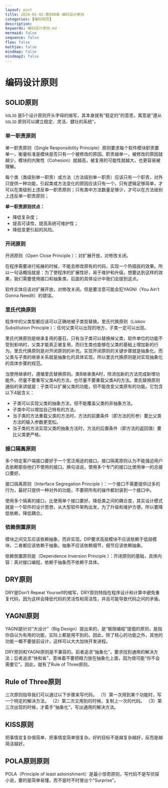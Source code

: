 ```yaml
---
layout: post
title: 2024-01-02-第000章-编码设计原则
categories: [编码规范]
description: 
keywords: 编码设计原则.md
mermaid: false
sequence: false
flow: false
mathjax: false
mindmap: false
mindmap2: false
---
```

# 编码设计原则
## SOLID原则
`SOLID` 是5个设计原则开头字母的缩写，其本身就有“稳定的”的意思，寓意是“遵从 `SOLID` 原则可以建立稳定、灵活、健壮的系统”。



### 单一职责原则
单一职责原则（Single Responsibility Principle）原则要求每个软件模块职责要单一，衡量标准是模块是否只有一个被修改的原因。职责越单一，被修改的原因就越少，模块的内聚性（Cohesion）就越高，被复用的可能性就越大，也更容易被理解。

每个类（类级别单一职责）或方法（方法级别单一职责）应该只有一个职责，对外只提供一种功能，引起类或方法变化的原因应该只有一个。只有逻辑足够简单，才可以在类级别上违反单一职责原则；只有类中方法数量足够少，才可以在方法级别上违反单一职责原则；



**单一职责原则优点：**

- 降低复杂度；
- 提高可读性，提高系统可维护性；
- 降低变更引起的风险。



### 开闭原则

开闭原则（Open Close Principle ）：对扩展开放，对修改关闭。

在程序需要进行拓展的时候，不能去修改原有的代码，实现一个热插拔的效果。所以一句话概括就是：为了使程序的扩展性好，易于维护和升级。想要达到这样的效果，我们需要使用接口和抽象类，后面的具体设计中我们会提到这点。

软件实体应该对扩展开放，对修改关闭。但是要注意可能会犯YAGNI（You Ain’t Gonna NeedIt）的错误。



### 里氏代换原则

程序中的父类型都应该可以正确地被子类型替换。里氏代换原则（Liskov Substitution Principle ）：任何父类可以出现的地方，子类一定可以出现。

里氏代换原则是继承复用的基石，只有当子类可以替换掉父类，软件单位的功能不受到影响时，父类才能真正被复用，而衍生类也能够在父类的基础上增加新的行为。里氏代换原则是对开闭原则的补充。实现开闭原则的关键步骤就是抽象化。而父类与子类的继承关系就是抽象化的具体实现，所以里氏代换原则是对实现抽象化的具体步骤的规范。



当使用继承时，遵循里氏替换原则。类B继承类A时，除添加新的方法完成新增功能外，尽量不要重写父类A的方法，也尽量不要重载父类A的方法。里氏替换原则通俗的来讲就是：子类可以扩展父类的功能，但不能改变父类原有的功能。它包含以下4层含义：

- 子类可以实现父类的抽象方法，但不能覆盖父类的非抽象方法。
- 子类中可以增加自己特有的方法。
- 当子类的方法重载父类的方法时，方法的前置条件（即方法的形参）要比父类方法的输入参数更宽松。
- 当子类的方法实现父类的抽象方法时，方法的后置条件（即方法的返回值）要比父类更严格。



### 接口隔离原则

多个特定客户端接口要好于一个宽泛用途的接口。接口隔离原则认为不能强迫用户去依赖那些他们不使用的接口。换句话说，使用多个专门的接口比使用单一的总接口要好。

接口隔离原则（Interface Segregation Principle ）：一个接口不需要提供过多的行为，最好只提供一种对外的功能，不要把所有的操作都封装到一个接口中。

使用多个隔离的接口，比使用单个接口要好。降低类之间的耦合度，其实设计模式就是一个软件的设计思想，从大型软件架构出发，为了升级和维护方便。所以要降低依赖，降低耦合。



### 依赖倒置原则

模块之间交互应该依赖抽象，而非实现。DIP要求高层模块不应该依赖于低层模块，二者都应该依赖于抽象。抽象不应该依赖细节，细节应该依赖抽象。

依赖倒置原则是（Dependence Inversion Principle ）：开闭原则的基础，具体内容：真对接口编程，依赖于抽象而不依赖于具体。



## DRY原则
DRY是Don’t Repeat Yourself的缩写，DRY原则特指在程序设计和计算中避免重复代码，因为这样会降低代码的灵活性和简洁性，并且可能导致代码之间的矛盾。



## YAGNI原则
YAGNI是针对“大设计”（Big Design）提出来的，是“极限编程”提倡的原则，是指你自以为有用的功能，实际上都是用不到的。因此，除了核心的功能之外，其他的功能一概不要提前设计，这样可以大大加快开发进程。

DRY原则和YAGNI原则是不兼容的。前者追求“抽象化”，要求找到通用的解决方法；后者追求“快和省”，意味着不要把精力放在抽象化上面，因为很可能“你不会需要它”。因此，就有了Rule of Three原则。



## Rule of Three原则
三次原则指导我们可以通过以下步骤来写代码。
（1）第一次用到某个功能时，写一个特定的解决方法。
（2）第二次又用到的时候，复制上一次的代码。
（3）第三次出现的时候，才着手“抽象化”，写出通用的解决方法。



## KISS原则
把事情变复杂很简单，把事情变简单很复杂。好的目标不是越复杂越好，反而是越简洁越好。



## POLA原则原则
POLA（Principle of least astonishment）是最小惊奇原则，写代码不是写侦探小说，要的是简单易懂，而不是时不时冒出个“Surprise”。
